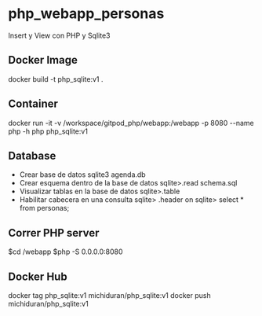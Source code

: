 # php_webapp_personas
Insert y View con PHP y Sqlite3 

## Docker Image
docker build -t php_sqlite:v1 . 

## Container
docker run -it -v /workspace/gitpod_php/webapp:/webapp -p 8080 --name php -h php php_sqlite:v1

## Database
* Crear base de datos
sqlite3 agenda.db
* Crear esquema dentro de la base de datos
sqlite>.read schema.sql
* Visualizar tablas en la base de datos 
sqlite>.table
* Habilitar cabecera en una consulta
sqlite> .header on
sqlite> select * from personas;

## Correr PHP server
$cd /webapp
$php -S 0.0.0.0:8080

## Docker Hub
docker tag php_sqlite:v1 michiduran/php_sqlite:v1
docker push michiduran/php_sqlite:v1